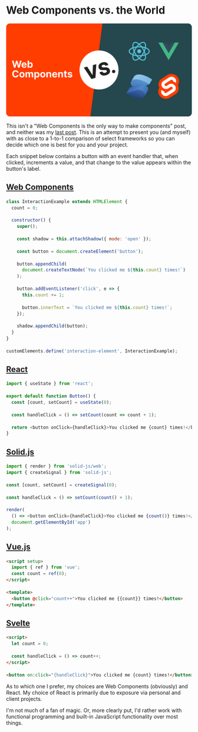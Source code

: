 # Web Components vs. the World

![](/images/web-components-vs-the-world/header.svg)

This isn't a "Web Components is the only way to make components" post, and neither was my [last post](/lets-make-web-components-happen/). This is an attempt to present you (and myself) with as close to a 1-to-1 comparison of select frameworks so you can decide which one is best for you and your project.

Each snippet below contains a button with an event handler that, when clicked, increments a value, and that change to the value appears within the button's label.

## [Web Components](https://developer.mozilla.org/en-US/docs/Web/API/Web_Components)

```javascript
class InteractionExample extends HTMLElement {
  count = 0;

  constructor() {
    super();

    const shadow = this.attachShadow({ mode: 'open' });

    const button = document.createElement('button');

    button.appendChild(
      document.createTextNode(`You clicked me ${this.count} times!`)
    );

    button.addEventListener('click', e => {
      this.count += 1;

      button.innerText = `You clicked me ${this.count} times!`;
    });

    shadow.appendChild(button);
  }
}

customElements.define('interaction-element', InteractionExample);
```

## [React](https://react.dev/)

```javascript
import { useState } from 'react';

export default function Button() {
  const [count, setCount] = useState(0);

  const handleClick = () => setCount(count => count + 1);

  return <button onClick={handleClick}>You clicked me {count} times!</button>;
}
```

## [Solid.js](https://www.solidjs.com/)

```javascript
import { render } from 'solid-js/web';
import { createSignal } from 'solid-js';

const [count, setCount] = createSignal(0);

const handleClick = () => setCount(count() + 1);

render(
  () => <button onClick={handleClick}>You clicked me {count()} times!</button>,
  document.getElementById('app')
);
```

## [Vue.js](https://vuejs.org/)

```html
<script setup>
  import { ref } from 'vue';
  const count = ref(0);
</script>

<template>
  <button @click="count++">You clicked me {{count}} times!</button>
</template>
```

## [Svelte](https://svelte.dev/)

```html
<script>
  let count = 0;

  const handleClick = () => count++;
</script>

<button on:click="{handleClick}">You clicked me {count} times!</button>
```

As to which one I prefer, my choices are Web Components (obviously) and React. My choice of React is primarily due to exposure via personal and client projects.

I'm not much of a fan of magic. Or, more clearly put, I'd rather work with functional programming and built-in JavaScript functionality over most things.
